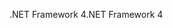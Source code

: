 <span data-ttu-id="b11b6-101">.NET Framework 4</span><span class="sxs-lookup"><span data-stu-id="b11b6-101">.NET Framework 4</span></span>